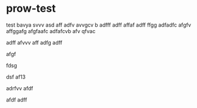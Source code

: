 # prow-test
test
bavya
svvv
asd
aff
adfv
avvgcv b
adfff
adff
affaf
adff
ffgg
adfadfc
afgfv
affggafg
afgfaafc
adfafcvb
afv
qfvac

adff
afvvv
aff
adfg
adff


afgf

fdsg

dsf
af13

adrfvv
afdf

afdf
adff
